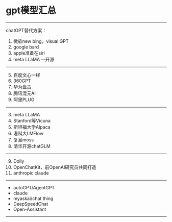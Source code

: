 # gpt模型汇总

---
chatGPT替代方案：
1. 微软new bing，visual GPT
2. google bard
4. apple准备在siri
5. meta LLaMA --开源
---
5. 百度文心一样
6. 360GPT
7. 华为盘古
8. 腾讯混元AI
9. 阿里PLUG
---
3. meta LLaMA
4. Stanford等Vicuna
5. 斯坦福大学Alpaca
6. 港科大LMFlow
7. 复旦moss
8. 清华开源chatGLM
---
9. Dolly
10. OpenChatKit，前OpenAI研究员共同打造
11. anthropic claude
---
- autoGPT/AgentGPT
- claude
- myaskai/chat thing
- DeepSpeedChat
- Open-Assistant
---
